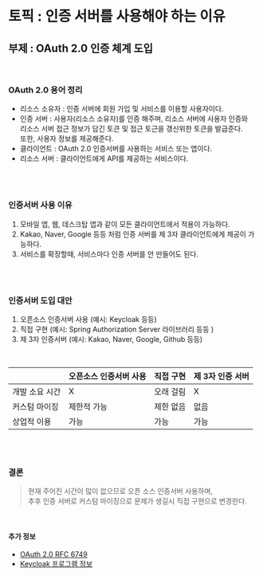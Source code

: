 # 토픽 : 인증 서버를 사용해야 하는 이유
## 부제 : OAuth 2.0 인증 체계 도입 

<br>

### OAuth 2.0 용어 정리
* 리소스 소유자 : 인증 서버에 회원 가입 및 서비스를 이용할 사용자이다.
* 인증 서버 : 사용자(리소스 소유자)를 인증 해주며, 리소스 서버에 사용자 인증와
 <br>리소스 서버 접근 정보가 담긴 토큰 및 접근 토근을 갱신위한 토큰을 발급준다. 
 <br>또한, 사용자 정보를 제공해준다.
* 클라이언트 : OAuth 2.0 인증서버를 사용하는 서비스 또는 앱이다.
* 리소스 서버 : 클라이언트에게 API를 제공하는 서비스이다.

<br>
<br>

### 인증서버 사용 이유
1) 모바일 앱, 웹, 데스크탑 앱과 같이 모든 클라이언트에서 적용이 가능하다.
2) Kakao, Naver, Google 등등 처럼 인증 서버를 제 3자 클라이언트에게 제공이 가능하다.
3) 서비스를 확장할때, 서비스마다 인증 서버를 안 만들어도 된다.

<br>
<br>

### 인증서버 도입 대안
1) 오픈소스 인증서버 사용 (예시: Keycloak 등등)
2) 직접 구현 (예시: Spring Authorization Server 라이브러리 등등 )
3) 제 3자 인증서버 (예시: Kakao, Naver, Google, Github 등등)

<br>

| | 오픈소스 인증서버 사용 | 직접 구현 | 제 3자 인증 서버 | 
| - | - | - | - |
| 개발 소요 시간 | X | 오래 걸림 | X |
| 커스텀 마이징 | 제한적 가능 | 제한 없음 | 없음 |
| 상업적 이용 | 가능 | 가능 | 가능 |

<br>
<br>

### 결론
> 현재 주어진 시간이 많이 없으므로 오픈 소스 인증서버 사용하며, <br>
추후 인증 서버로 커스텀 마이징으로 문제가 생길시 직접 구현으로 변경한다.

<br>

#### 추가 정보
* [OAuth 2.0 RFC 6749](https://www.rfc-editor.org/rfc/rfc6749)
* [Keycloak 프로그램 정보](https://www.oss.kr/index.php/solution_guide_detail?id=69231f4c-7abe-4542-952a-bb86575aa27f)